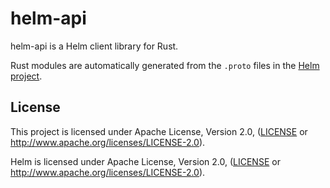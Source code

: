 # helm-api

helm-api is a Helm client library for Rust.

Rust modules are automatically generated from the `.proto` files in the [Helm project](https://github.com/helm/helm/).

## License

This project is licensed under Apache License, Version 2.0, ([LICENSE](https://github.com/stephenmuss/helm-api/blob/master/LICENSE) or http://www.apache.org/licenses/LICENSE-2.0).

Helm is licensed under Apache License, Version 2.0, ([LICENSE](https://github.com/helm/helm/blob/master/LICENSE) or http://www.apache.org/licenses/LICENSE-2.0).
